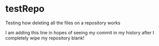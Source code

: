 # testRepo
Testing how deleting all the files on a repository works

I am adding this line in hopes of seeing my commit in my history after I completely wipe my repository blank!
